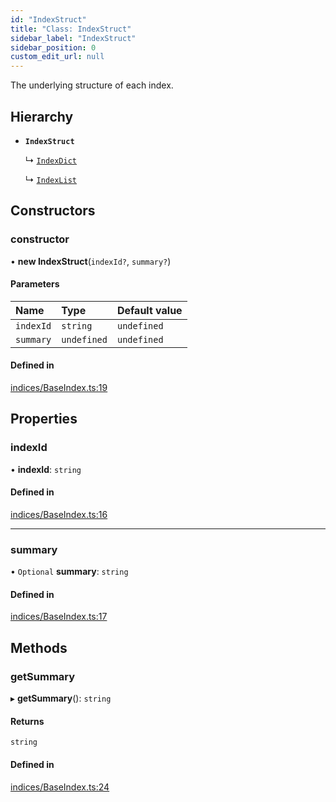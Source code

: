 ```yaml
---
id: "IndexStruct"
title: "Class: IndexStruct"
sidebar_label: "IndexStruct"
sidebar_position: 0
custom_edit_url: null
---
```


The underlying structure of each index.

## Hierarchy

- **`IndexStruct`**

  ↳ [`IndexDict`](IndexDict.md)

  ↳ [`IndexList`](IndexList.md)

## Constructors

### constructor

• **new IndexStruct**(`indexId?`, `summary?`)

#### Parameters

| Name | Type | Default value |
| :------ | :------ | :------ |
| `indexId` | `string` | `undefined` |
| `summary` | `undefined` | `undefined` |

#### Defined in

[indices/BaseIndex.ts:19](https://github.com/run-llama/LlamaIndexTS/blob/3cab956/packages/core/src/indices/BaseIndex.ts#L19)

## Properties

### indexId

• **indexId**: `string`

#### Defined in

[indices/BaseIndex.ts:16](https://github.com/run-llama/LlamaIndexTS/blob/3cab956/packages/core/src/indices/BaseIndex.ts#L16)

___

### summary

• `Optional` **summary**: `string`

#### Defined in

[indices/BaseIndex.ts:17](https://github.com/run-llama/LlamaIndexTS/blob/3cab956/packages/core/src/indices/BaseIndex.ts#L17)

## Methods

### getSummary

▸ **getSummary**(): `string`

#### Returns

`string`

#### Defined in

[indices/BaseIndex.ts:24](https://github.com/run-llama/LlamaIndexTS/blob/3cab956/packages/core/src/indices/BaseIndex.ts#L24)
